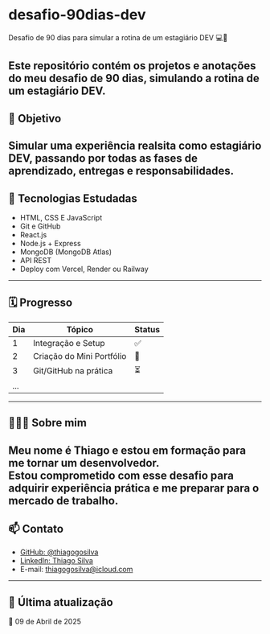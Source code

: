 # desafio-90dias-dev

Desafio de 90 dias para simular a rotina de um estagiário DEV 💻🚀

Este repositório contém os projetos e anotações do meu desafio de 90 dias, simulando a rotina de um estagiário DEV.
---

##  📌  Objetivo 

Simular uma experiência realsita como estagiário DEV, passando por todas as fases de aprendizado, entregas e responsabilidades.
---

## 🧠 Tecnologias Estudadas

- HTML, CSS E JavaScript
- Git e GitHub
- React.js
- Node.js + Express
- MongoDB (MongoDB Atlas)
- API REST
- Deploy com Vercel, Render ou Railway

---

## 🗓️ Progresso

| Dia | Tópico                      | Status |
|-----|-----------------------------|--------|
| 1   | Integração e Setup          | ✅     |
| 2   | Criação do Mini Portfólio   | 🔄     |
| 3   | Git/GitHub na prática       | ⏳     |
| ... |                             |        |


---

## 🙋🏻‍♂️ Sobre mim

Meu nome é Thiago e estou em formação para me tornar um desenvolvedor.  
Estou comprometido com esse desafio para adquirir experiência prática e me preparar para o mercado de trabalho.
---

## 📫 Contato

- [GitHub: @thiagogosilva](https://github.com/thiagogosilva)
- [LinkedIn: Thiago Silva](https://www.linkedin.com/in/thiagogosilva/)
- E-mail: thiagogosilva@icloud.com

---

## 🚀 Última atualização

📅 09 de Abril de 2025